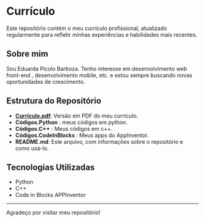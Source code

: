 # Currículo

Este repositório contém o meu currículo profissional, atualizado regularmente para refletir minhas experiências e habilidades mais recentes.

## Sobre mim

Sou Eduarda Picolo Barboza.
Tenho interesse em desenvolvimento web front-end , desenvolvimento mobile, etc. e estou sempre buscando novas oportunidades de crescimento.

## Estrutura do Repositório

- [**Currículo.pdf**](): Versão em PDF do meu currículo.
- **Códigos.Python** : meus códigos em python.
- **Códigos.C++** : Meus códigos em c++.
- **Códigos.CodeInBlocks** : Meus apps do AppInventor.
- **README.md**: Este arquivo, com informações sobre o repositório e como usá-lo.

## Tecnologias Utilizadas

- Python
- C++
- Code in Blocks APPInventor 

---

Agradeço por visitar meu repositório!
